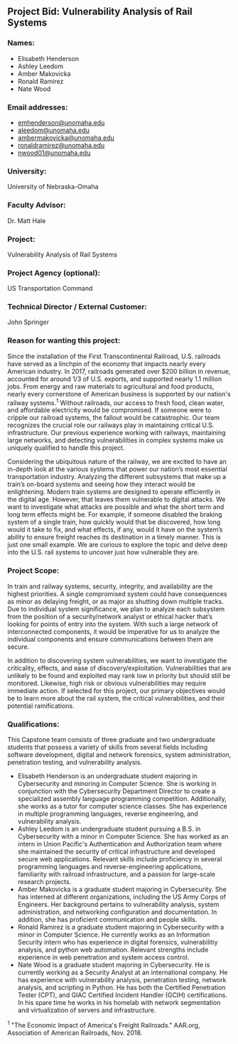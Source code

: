## Project Bid: Vulnerability Analysis of Rail Systems

### Names:
* Elisabeth Henderson
* Ashley Leedom
* Amber Makovicka
* Ronald Ramirez
* Nate Wood

### Email addresses:
* emhenderson@unomaha.edu
* aleedom@unomaha.edu
* ambermakovicka@unomaha.edu
* ronaldramirez@unomaha.edu
* nwood01@unomaha.edu

### University:			
University of Nebraska-Omaha

### Faculty Advisor:		
Dr. Matt Hale

### Project:			
Vulnerability Analysis of Rail Systems 

### Project Agency (optional):	
US Transportation Command

### Technical Director / External Customer: 	
John Springer	

### Reason for wanting this project:

Since the installation of the First Transcontinental Railroad, U.S. railroads have served as a linchpin of the economy that impacts nearly every American industry.  In 2017, railroads generated over $200 billion in revenue, accounted for around 1/3 of U.S. exports, and supported nearly 1.1 million jobs.  From energy and raw materials to agricultural and food products, nearly every cornerstone of American business is supported by our nation's railway systems.<sup>1</sup> Without railroads, our access to fresh food, clean water, and affordable electricity would be compromised. If someone were to cripple our railroad systems, the fallout would be catastrophic. Our team recognizes the crucial role our railways play in maintaining critical U.S. infrastructure. Our previous experience working with railways, maintaining large networks, and detecting vulnerabilities in complex systems make us uniquely qualified to handle this project. 

Considering the ubiquitous nature of the railway, we are excited to have an in-depth look at the various systems that power our nation’s most essential transportation industry. Analyzing the different subsystems that make up a train’s on-board systems and seeing how they interact would be enlightening. Modern train systems are designed to operate efficiently in the digital age. However, that leaves them vulnerable to digital attacks. We want to investigate what attacks are possible and what the short term and long term effects might be. For example, if someone disabled the braking system of a single train, how quickly would that be discovered, how long would it take to fix, and what effects, if any, would it have on the system’s ability to ensure freight reaches its destination in a timely manner. This is just one small example. We are curious to explore the topic and delve deep into the U.S. rail systems to uncover just how vulnerable they are.

### Project Scope:

In train and railway systems, security, integrity, and availability are the highest priorities. A single compromised system could have consequences as minor as delaying freight, or as major as shutting down multiple tracks. Due to individual system significance, we plan to analyze each subsystem from the position of a security/network analyst or ethical hacker that’s looking for points of entry into the system. With such a large network of interconnected components, it would be imperative for us to analyze the individual components and ensure communications between them are secure.

In addition to discovering system vulnerabilities, we want to investigate the criticality, effects, and ease of discovery/exploitation. Vulnerabilities that are unlikely to be found and exploited may rank low in priority but should still be monitored. Likewise, high risk or obvious vulnerabilities may require immediate action. If selected for this project, our primary objectives would be to learn more about the rail system, the critical vulnerabilities, and their potential ramifications. 



### Qualifications:

This Capstone team consists of three graduate and two undergraduate students that possess a variety of skills from several fields including software development, digital and network forensics, system administration, penetration testing, and vulnerability analysis.  
* Elisabeth Henderson is an undergraduate student majoring in Cybersecurity and minoring in Computer Science. She is working in conjunction with the Cybersecurity Department Director to create a specialized assembly language programming competition. Additionally, she works as a tutor for computer science classes. She has experience in multiple programming languages, reverse engineering, and vulnerability analysis.
* Ashley Leedom is an undergraduate student pursuing a B.S. in Cybersecurity with a minor in Computer Science.  She has worked as an intern in Union Pacific's Authentication and Authorization team where she maintained the security of critical infrastructure and developed secure web applications. Relevant skills include proficiency in several programming languages and reverse-engineering applications, familiarity with railroad infrastructure, and a passion for large-scale research projects.  
* Amber Makovicka is a graduate student majoring in Cybersecurity. She has interned at different organizations, including the US Army Corps of Engineers. Her background pertains to vulnerability analysis, system administration, and networking configuration and documentation. In addition, she has proficient communication and people skills. 
* Ronald Ramirez is a graduate student majoring in Cybersecurity with a minor in Computer Science. He currently works as an Information Security intern who has experience in digital forensics, vulnerabilitiy analysis, and python web automation. Relevant strengths include experience in web penetration and system access control.
* Nate Wood is a graduate student majoring in Cybersecurity. He is currently working as a Security Analyst at an international company. He has experience with vulnerability analysis, penetration testing, network analysis, and scripting in Python. He has both the Certified Penetration Tester (CPT), and GIAC Certified Incident Handler (GCIH) certifications. In his spare time he works in his homelab with network segmentation and virtualization of servers and infrastructure.

<sup>1</sup> "The Economic Impact of America's Freight Railroads." AAR.org, Association of American Railroads, Nov. 2018.
